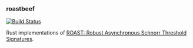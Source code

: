 ### roastbeef

[![Build Status](https://github.com/StackOverflowExcept1on/roastbeef/workflows/CI/badge.svg)](https://github.com/StackOverflowExcept1on/roastbeef/actions)

Rust implementations of [ROAST: Robust Asynchronous Schnorr Threshold Signatures](https://eprint.iacr.org/2022/550).

